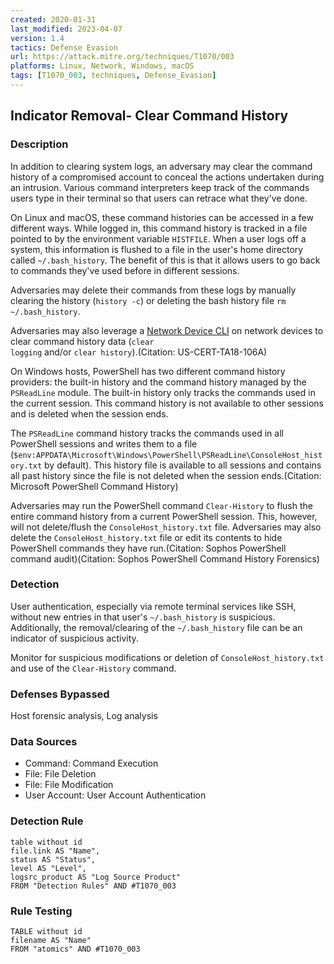 ```yaml
---
created: 2020-01-31
last_modified: 2023-04-07
version: 1.4
tactics: Defense Evasion
url: https://attack.mitre.org/techniques/T1070/003
platforms: Linux, Network, Windows, macOS
tags: [T1070_003, techniques, Defense_Evasion]
---
```


## Indicator Removal- Clear Command History

### Description

In addition to clearing system logs, an adversary may clear the command history of a compromised account to conceal the actions undertaken during an intrusion. Various command interpreters keep track of the commands users type in their terminal so that users can retrace what they've done.

On Linux and macOS, these command histories can be accessed in a few different ways. While logged in, this command history is tracked in a file pointed to by the environment variable <code>HISTFILE</code>. When a user logs off a system, this information is flushed to a file in the user's home directory called <code>~/.bash_history</code>. The benefit of this is that it allows users to go back to commands they've used before in different sessions.

Adversaries may delete their commands from these logs by manually clearing the history (<code>history -c</code>) or deleting the bash history file <code>rm ~/.bash_history</code>.  

Adversaries may also leverage a [Network Device CLI](https://attack.mitre.org/techniques/T1059/008) on network devices to clear command history data (<code>clear logging</code> and/or <code>clear history</code>).(Citation: US-CERT-TA18-106A)

On Windows hosts, PowerShell has two different command history providers: the built-in history and the command history managed by the <code>PSReadLine</code> module. The built-in history only tracks the commands used in the current session. This command history is not available to other sessions and is deleted when the session ends.

The <code>PSReadLine</code> command history tracks the commands used in all PowerShell sessions and writes them to a file (<code>$env:APPDATA\Microsoft\Windows\PowerShell\PSReadLine\ConsoleHost_history.txt</code> by default). This history file is available to all sessions and contains all past history since the file is not deleted when the session ends.(Citation: Microsoft PowerShell Command History)

Adversaries may run the PowerShell command <code>Clear-History</code> to flush the entire command history from a current PowerShell session. This, however, will not delete/flush the <code>ConsoleHost_history.txt</code> file. Adversaries may also delete the <code>ConsoleHost_history.txt</code> file or edit its contents to hide PowerShell commands they have run.(Citation: Sophos PowerShell command audit)(Citation: Sophos PowerShell Command History Forensics)

### Detection

User authentication, especially via remote terminal services like SSH, without new entries in that user's <code>~/.bash_history</code> is suspicious. Additionally, the removal/clearing of the <code>~/.bash_history</code> file can be an indicator of suspicious activity.

Monitor for suspicious modifications or deletion of <code>ConsoleHost_history.txt</code> and use of the <code>Clear-History</code> command.

### Defenses Bypassed

Host forensic analysis, Log analysis

### Data Sources

  - Command: Command Execution
  -  File: File Deletion
  -  File: File Modification
  -  User Account: User Account Authentication
### Detection Rule

```dataview
table without id
file.link AS "Name",
status AS "Status",
level AS "Level",
logsrc_product AS "Log Source Product"
FROM "Detection Rules" AND #T1070_003
```

### Rule Testing

```dataview
TABLE without id
filename AS "Name"
FROM "atomics" AND #T1070_003
```

